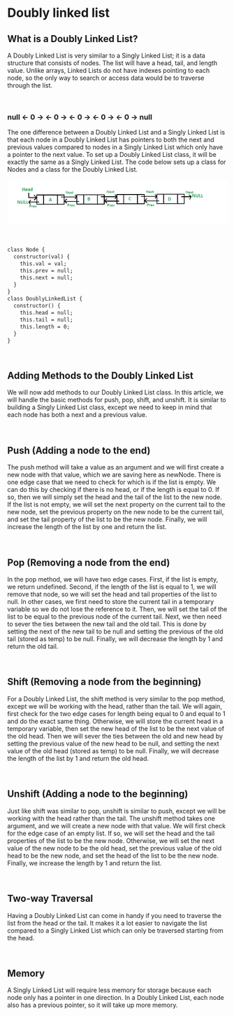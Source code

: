 # Doubly linked list

## What is a Doubly Linked List?
A Doubly Linked List is very similar to a Singly Linked List; it is a data structure that consists of nodes. The list will have a head, tail, and length value. Unlike arrays, Linked Lists do not have indexes pointing to each node, so the only way to search or access data would be to traverse through the list.

<br>

### **null <- 0 -> <- 0 -> <- 0 -> <- 0 -> <- 0 -> null**
The one difference between a Doubly Linked List and a Singly Linked List is that each node in a Doubly Linked List has pointers to both the next and previous values compared to nodes in a Singly Linked List which only have a pointer to the next value. To set up a Doubly Linked List class, it will be exactly the same as a Singly Linked List. The code below sets up a class for Nodes and a class for the Doubly Linked List.

![doublyLinked](doublyLinkedList.webp)

<br>

```
class Node {
  constructor(val) {
    this.val = val;
    this.prev = null;
    this.next = null;
  }
}
class DoublyLinkedList {
  constructor() {
    this.head = null;
    this.tail = null;
    this.length = 0;
  }
}
```

<br>

## Adding Methods to the Doubly Linked List
We will now add methods to our Doubly Linked List class. In this article, we will handle the basic methods for push, pop, shift, and unshift. It is similar to building a Singly Linked List class, except we need to keep in mind that each node has both a next and a previous value.

<br>

## Push (Adding a node to the end)
The push method will take a value as an argument and we will first create a new node with that value, which we are saving here as newNode. There is one edge case that we need to check for which is if the list is empty. We can do this by checking if there is no head, or if the length is equal to 0. If so, then we will simply set the head and the tail of the list to the new node. If the list is not empty, we will set the next property on the current tail to the new node, set the previous property on the new node to be the current tail, and set the tail property of the list to be the new node. Finally, we will increase the length of the list by one and return the list.

<br>

## Pop (Removing a node from the end)
In the pop method, we will have two edge cases. First, if the list is empty, we return undefined. Second, if the length of the list is equal to 1, we will remove that node, so we will set the head and tail properties of the list to null. In other cases, we first need to store the current tail in a temporary variable so we do not lose the reference to it. Then, we will set the tail of the list to be equal to the previous node of the current tail. Next, we then need to sever the ties between the new tail and the old tail. This is done by setting the next of the new tail to be null and setting the previous of the old tail (stored as temp) to be null. Finally, we will decrease the length by 1 and return the old tail.

<br>

## Shift (Removing a node from the beginning)
For a Doubly Linked List, the shift method is very similar to the pop method, except we will be working with the head, rather than the tail. We will again, first check for the two edge cases for length being equal to 0 and equal to 1 and do the exact same thing. Otherwise, we will store the current head in a temporary variable, then set the new head of the list to be the next value of the old head. Then we will sever the ties between the old and new head by setting the previous value of the new head to be null, and setting the next value of the old head (stored as temp) to be null. Finally, we will decrease the length of the list by 1 and return the old head.

<br>

## Unshift (Adding a node to the beginning)
Just like shift was similar to pop, unshift is similar to push, except we will be working with the head rather than the tail. The unshift method takes one argument, and we will create a new node with that value. We will first check for the edge case of an empty list. If so, we will set the head and the tail properties of the list to be the new node. Otherwise, we will set the next value of the new node to be the old head, set the previous value of the old head to be the new node, and set the head of the list to be the new node. Finally, we increase the length by 1 and return the list.

<br>

## Two-way Traversal
Having a Doubly Linked List can come in handy if you need to traverse the list from the head or the tail. It makes it a lot easier to navigate the list compared to a Singly Linked List which can only be traversed starting from the head.

<br>

## Memory
A Singly Linked List will require less memory for storage because each node only has a pointer in one direction. In a Doubly Linked List, each node also has a previous pointer, so it will take up more memory.

<br>